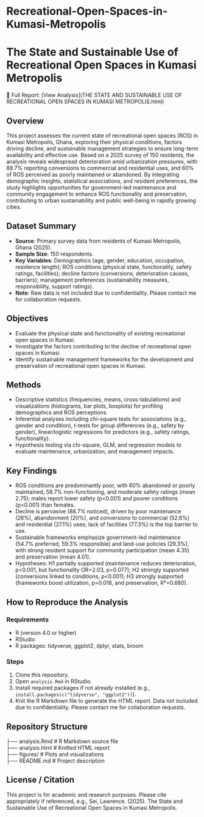 # Recreational-Open-Spaces-in-Kumasi-Metropolis
# The State and Sustainable Use of Recreational Open Spaces in Kumasi Metropolis

📄 Full Report: [View Analysis](THE STATE AND SUSTAINABLE USE OF RECREATIONAL OPEN SPACES IN KUMASI METROPOLIS.html)

## Overview
This project assesses the current state of recreational open spaces (ROS) in Kumasi Metropolis, Ghana, exploring their physical conditions, factors driving decline, and sustainable management strategies to ensure long-term availability and effective use. Based on a 2025 survey of 150 residents, the analysis reveals widespread deterioration amid urbanization pressures, with 88.7% reporting conversions to commercial and residential uses, and 60% of ROS perceived as poorly maintained or abandoned. By integrating demographic insights, statistical associations, and resident preferences, the study highlights opportunities for government-led maintenance and community engagement to enhance ROS functionality and preservation, contributing to urban sustainability and public well-being in rapidly growing cities.

## Dataset Summary
- **Source**: Primary survey data from residents of Kumasi Metropolis, Ghana (2025).
- **Sample Size**: 150 respondents.
- **Key Variables**: Demographics (age, gender, education, occupation, residence length); ROS conditions (physical state, functionality, safety ratings, facilities); decline factors (conversions, deterioration causes, barriers); management preferences (sustainability measures, responsibility, support ratings).
- **Note**: Raw data is not included due to confidentiality. Please contact me for collaboration requests.


## Objectives
- Evaluate the physical state and functionality of existing recreational open spaces in Kumasi.
- Investigate the factors contributing to the decline of recreational open spaces in Kumasi.
- Identify sustainable management frameworks for the development and preservation of recreational open spaces in Kumasi.


## Methods
- Descriptive statistics (frequencies, means, cross-tabulations) and visualizations (histograms, bar plots, boxplots) for profiling demographics and ROS perceptions.
- Inferential analyses including chi-square tests for associations (e.g., gender and condition), t-tests for group differences (e.g., safety by gender), linear/logistic regressions for predictors (e.g., safety ratings, functionality).
- Hypothesis testing via chi-square, GLM, and regression models to evaluate maintenance, urbanization, and management impacts.

## Key Findings
- ROS conditions are predominantly poor, with 60% abandoned or poorly maintained, 58.7% non-functioning, and moderate safety ratings (mean 2.75); males report lower safety (p<0.001) and poorer conditions (p<0.001) than females.
- Decline is pervasive (88.7% noticed), driven by poor maintenance (26%), abandonment (20%), and conversions to commercial (52.6%) and residential (27.1%) uses; lack of facilities (77.3%) is the top barrier to use.
- Sustainable frameworks emphasize government-led maintenance (54.7% preferred, 59.3% responsible) and land-use policies (29.3%), with strong resident support for community participation (mean 4.35) and preservation (mean 4.01).
- Hypotheses: H1 partially supported (maintenance reduces deterioration, p<0.001, but functionality OR=2.03, p=0.077); H2 strongly supported (conversions linked to conditions, p<0.001); H3 strongly supported (frameworks boost utilization, p=0.018, and preservation, R²=0.680).



## How to Reproduce the Analysis
### Requirements
- R (version 4.0 or higher)
- RStudio
- R packages: tidyverse, ggplot2, dplyr, stats, broom

### Steps
1. Clone this repository.
2. Open `analysis.Rmd` in RStudio.
3. Install required packages if not already installed (e.g., `install.packages(c("tidyverse", "ggplot2"))`).
4. Knit the R Markdown file to generate the HTML report.
Data not included due to confidentiality. Please contact me for collaboration requests.

## Repository Structure
├── analysis.Rmd         # R Markdown source file  
├── analysis.html        # Knitted HTML report  
├── figures/             # Plots and visualizations  
├── README.md            # Project description  

## License / Citation
This project is for academic and research purposes. Please cite appropriately if referenced, e.g., Sei, Lawrence. (2025). The State and Sustainable Use of Recreational Open Spaces in Kumasi Metropolis.
